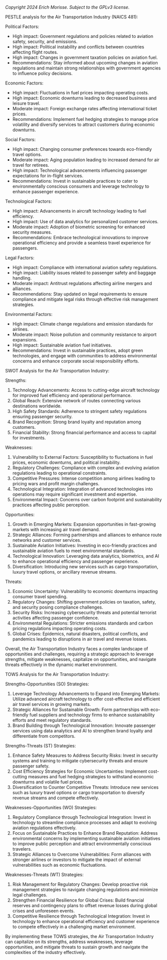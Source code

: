 *Copyright 2024 Erich Morisse.  Subject to the GPLv3 license.*


PESTLE analysis for the Air Transportation Industry (NAICS 481):

Political Factors:
- High impact: Government regulations and policies related to aviation safety, security, and emissions.
- High impact: Political instability and conflicts between countries affecting flight routes.
- High impact: Changes in government taxation policies on aviation fuel.
- Recommendations: Stay informed about upcoming changes in aviation regulations and maintain strong relationships with government agencies to influence policy decisions.

Economic Factors:
- High impact: Fluctuations in fuel prices impacting operating costs.
- High impact: Economic downturns leading to decreased business and leisure travel.
- Moderate impact: Foreign exchange rates affecting international ticket prices.
- Recommendations: Implement fuel hedging strategies to manage price volatility and diversify services to attract customers during economic downturns.

Social Factors:
- High impact: Changing consumer preferences towards eco-friendly travel options.
- Moderate impact: Aging population leading to increased demand for air travel for retirees.
- High impact: Technological advancements influencing passenger expectations for in-flight services.
- Recommendations: Invest in sustainable practices to cater to environmentally conscious consumers and leverage technology to enhance passenger experience.

Technological Factors:
- High impact: Advancements in aircraft technology leading to fuel efficiency.
- High impact: Use of data analytics for personalized customer services.
- Moderate impact: Adoption of biometric screening for enhanced security measures.
- Recommendations: Embrace technological innovations to improve operational efficiency and provide a seamless travel experience for passengers.

Legal Factors:
- High impact: Compliance with international aviation safety regulations.
- High impact: Liability issues related to passenger safety and baggage handling.
- Moderate impact: Antitrust regulations affecting airline mergers and alliances.
- Recommendations: Stay updated on legal requirements to ensure compliance and mitigate legal risks through effective risk management strategies.

Environmental Factors:
- High impact: Climate change regulations and emission standards for airlines.
- Moderate impact: Noise pollution and community resistance to airport expansions.
- High impact: Sustainable aviation fuel initiatives.
- Recommendations: Invest in sustainable practices, adopt green technologies, and engage with communities to address environmental concerns and enhance corporate social responsibility efforts.

SWOT Analysis for the Air Transportation Industry:

Strengths:
1. Technology Advancements: Access to cutting-edge aircraft technology for improved fuel efficiency and operational performance.
2. Global Reach: Extensive network of routes connecting various destinations worldwide.
3. High Safety Standards: Adherence to stringent safety regulations ensuring passenger security.
4. Brand Recognition: Strong brand loyalty and reputation among customers.
5. Financial Stability: Strong financial performance and access to capital for investments.

Weaknesses:
1. Vulnerability to External Factors: Susceptibility to fluctuations in fuel prices, economic downturns, and political instability.
2. Regulatory Challenges: Compliance with complex and evolving aviation regulations leading to operational constraints.
3. Competitive Pressures: Intense competition among airlines leading to pricing wars and profit margin challenges.
4. Technological Integration: Integration of advanced technologies into operations may require significant investment and expertise.
5. Environmental Impact: Concerns over carbon footprint and sustainability practices affecting public perception.

Opportunities:
1. Growth in Emerging Markets: Expansion opportunities in fast-growing markets with increasing air travel demand.
2. Strategic Alliances: Forming partnerships and alliances to enhance route networks and customer services.
3. Sustainable Aviation Initiatives: Investing in eco-friendly practices and sustainable aviation fuels to meet environmental standards.
4. Technological Innovation: Leveraging data analytics, biometrics, and AI to enhance operational efficiency and passenger experience.
5. Diversification: Introducing new services such as cargo transportation, luxury travel options, or ancillary revenue streams.

Threats:
1. Economic Uncertainty: Vulnerability to economic downturns impacting consumer travel spending.
2. Regulatory Changes: Shifting government policies on taxation, safety, and security posing compliance challenges.
3. Security Risks: Increasing cybersecurity threats and potential terrorist activities affecting passenger confidence.
4. Environmental Regulations: Stricter emissions standards and carbon pricing regulations impacting operating costs.
5. Global Crises: Epidemics, natural disasters, political conflicts, and pandemics leading to disruptions in air travel and revenue losses.

Overall, the Air Transportation Industry faces a complex landscape of opportunities and challenges, requiring a strategic approach to leverage strengths, mitigate weaknesses, capitalize on opportunities, and navigate threats effectively in the dynamic market environment.

TOWS Analysis for the Air Transportation Industry:

Strengths-Opportunities (SO) Strategies:
1. Leverage Technology Advancements to Expand into Emerging Markets: Utilize advanced aircraft technology to offer cost-effective and efficient air travel services in growing markets.
2. Strategic Alliances for Sustainable Growth: Form partnerships with eco-friendly fuel suppliers and technology firms to enhance sustainability efforts and meet regulatory standards.
3. Brand Building through Technological Innovation: Innovate passenger services using data analytics and AI to strengthen brand loyalty and differentiate from competitors.

Strengths-Threats (ST) Strategies:
1. Enhance Safety Measures to Address Security Risks: Invest in security systems and training to mitigate cybersecurity threats and ensure passenger safety.
2. Cost Efficiency Strategies for Economic Uncertainties: Implement cost-cutting measures and fuel hedging strategies to withstand economic downturns and volatile fuel prices.
3. Diversification to Counter Competitive Threats: Introduce new services such as luxury travel options or cargo transportation to diversify revenue streams and compete effectively.

Weaknesses-Opportunities (WO) Strategies:
1. Regulatory Compliance through Technological Integration: Invest in technology to streamline compliance processes and adapt to evolving aviation regulations effectively.
2. Focus on Sustainable Practices to Enhance Brand Reputation: Address environmental concerns by implementing sustainable aviation initiatives to improve public perception and attract environmentally conscious travelers.
3. Strategic Alliances to Overcome Vulnerabilities: Form alliances with stronger airlines or investors to mitigate the impact of external vulnerabilities such as economic fluctuations.

Weaknesses-Threats (WT) Strategies:
1. Risk Management for Regulatory Changes: Develop proactive risk management strategies to navigate changing regulations and minimize legal challenges.
2. Strengthen Financial Resilience for Global Crises: Build financial reserves and contingency plans to offset revenue losses during global crises and unforeseen events.
3. Competitive Resilience through Technological Integration: Invest in technology to enhance operational efficiency and customer experience to compete effectively in a challenging market environment.

By implementing these TOWS strategies, the Air Transportation Industry can capitalize on its strengths, address weaknesses, leverage opportunities, and mitigate threats to sustain growth and navigate the complexities of the industry effectively.

